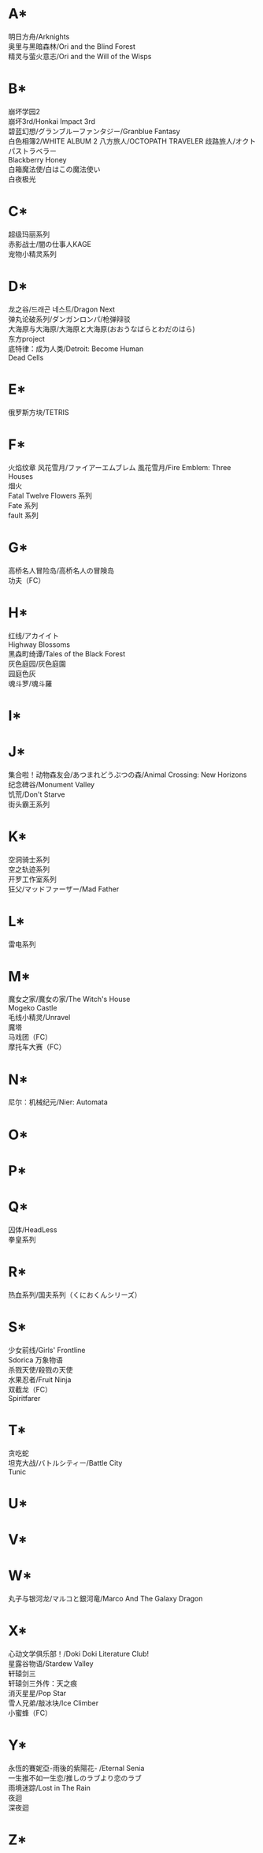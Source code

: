 # A*  
明日方舟/Arknights  
奥里与黑暗森林/Ori and the Blind Forest  
精灵与萤火意志/Ori and the Will of the Wisps  
# B*    
崩坏学园2  
崩坏3rd/Honkai Impact 3rd  
碧蓝幻想/グランブルーファンタジー/Granblue Fantasy  
白色相簿2/WHITE ALBUM 2
八方旅人/OCTOPATH TRAVELER 歧路旅人/オクトパストラベラー  
Blackberry Honey  
白箱魔法使/白はこの魔法使い  
白夜极光  
# C*  
超级玛丽系列  
赤影战士/闇の仕事人KAGE  
宠物小精灵系列  
# D*  
龙之谷/드래곤 네스트/Dragon Next  
弹丸论破系列/ダンガンロンパ/枪弹辩驳  
大海原与大海原/大海原と大海原(おおうなばらとわだのはら)  
东方project  
底特律：成为人类/Detroit: Become Human  
Dead Cells  
# E*  
俄罗斯方块/TETRIS  
# F*  
火焰纹章 风花雪月/ファイアーエムブレム 風花雪月/Fire Emblem: Three Houses   
烟火  
Fatal Twelve
Flowers 系列  
Fate 系列   
fault 系列  
# G*  
高桥名人冒险岛/高桥名人の冒険岛  
功夫（FC）
# H*  
红线/アカイイト  
Highway Blossoms  
黑森町绮谭/Tales of the Black Forest  
灰色庭园/灰色庭園  
园庭色灰   
魂斗罗/魂斗羅      
# I*  
# J*  
集合啦！动物森友会/あつまれどうぶつの森/Animal Crossing: New Horizons  
纪念碑谷/Monument Valley  
饥荒/Don't Starve  
街头霸王系列    
# K*  
空洞骑士系列  
空之轨迹系列  
开罗工作室系列  
狂父/マッドファーザー/Mad Father  
# L*  
雷电系列    
# M*  
魔女之家/魔女の家/The Witch's House  
Mogeko Castle  
毛线小精灵/Unravel  
魔塔  
马戏团（FC）    
摩托车大赛（FC）  
# N*  
尼尔：机械纪元/Nier: Automata  
# O*  
# P* 
# Q*   
囚体/HeadLess  
拳皇系列  
# R*  
热血系列/国夫系列（くにおくんシリーズ）     

# S*  
少女前线/Girls' Frontline  
Sdorica 万象物语  
杀戮天使/殺戮の天使    
水果忍者/Fruit Ninja  
双截龙（FC）  
Spiritfarer
# T*  
贪吃蛇  
坦克大战/バトルシティー/Battle City  
Tunic  
# U*  
# V*  
# W* 
丸子与银河龙/マルコと銀河竜/Marco And The Galaxy Dragon    
# X*  
心动文学俱乐部！/Doki Doki Literature Club!  
星露谷物语/Stardew Valley  
轩辕剑三  
轩辕剑三外传：天之痕  
消灭星星/Pop Star   
雪人兄弟/敲冰块/Ice Climber  
小蜜蜂（FC）  
# Y*  
永恆的賽妮亞-雨後的紫陽花- /Eternal Senia  
一生推不如一生恋/推しのラブより恋のラブ  
雨境迷踪/Lost in The Rain  
夜迴  
深夜迴  
# Z*  
